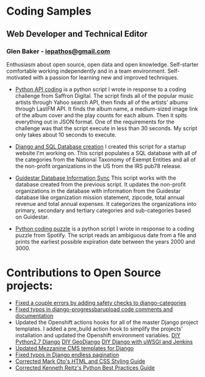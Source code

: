 # Coding Samples
## Web Developer and Technical Editor
### Glen Baker - iepathos@gmail.com
Enthusiasm about open source, open data and open knowledge.  Self-starter comfortable working independently and in a team environment.  Self-motivated with a passion for learning new and improved techniques.

+ [Python API coding](https://github.com/iepathos/codingsamples/blob/master/mashup.py) is a python script I wrote in response to a coding challenge from Saffron Digital.  The script finds all of the popular music artists through Yahoo search API, then finds all of the artists' albums through LastFM API.  It finds the album name, a medium-sized image link of the album cover and the play counts for each album.  Then it spits everything out in JSON format.  One of the requirements for the challenge was that the script execute in less than 30 seconds.  My script only takes about 10 seconds to execute.

+ [Django and SQL Database creation](https://github.com/iepathos/codingsamples/blob/master/populate.py) I created this script for a startup website I'm working on.  This script populates a SQL database with all of the categories from the National Taxonomy of Exempt Entities and all of the non-profit organizations in the US from the IRS pub78 release.

+ [Guidestar Database Information Sync](https://github.com/iepathos/codingsamples/blob/master/guidestar.py) This script works with the database created from the previous script.  It updates the non-profit organizations in the database with information from the Guidestar database like organization mission statement, zipcode, total annual revenue and total annual expenses.  It categorizes the organizations into primary, secondary and tertiary categories and sub-categories based on Guidestar.

+ [Python coding puzzle](https://github.com/iepathos/codingsamples/blob/master/bestbefore.py) is a python script I wrote in response to a coding puzzle from Spotify.  The script reads an ambiguous date from a file and prints the earliest possible expiration date between the years 2000 and 3000.

# Contributions to Open Source projects:
+ [Fixed a couple errors by adding safety checks to django-categories](https://github.com/callowayproject/django-categories)
+ [Fixed typos in django-progressbarupload code comments and documentation](https://github.com/ouhouhsami/django-progressbarupload)
+ Updated the Openshift actions hooks for all of the master Django project templates.  I added a pre_build action hook to simplify the projects' installation and updated the Openshift environment variables. [DIY Python2.7 Django](https://github.com/ehazlett/openshift-diy-py27-django) [DIY GeoDjango](https://github.com/bixority/openshift-diy-geodjango) [DIY Django with uWSGI and Jenkins](https://github.com/ksurya/openshift-diy-py27-django-jenkins)
+ [Updated Mezzanine CMS templates for Django](https://github.com/renyi/mezzanine-themes)
+ [Fixed typos in Django endless pagination](https://github.com/frankban/django-endless-pagination)
+ [Corrected Mark Oto's HTML and CSS Styling Guide](https://github.com/mdo/code-guide)
+ [Corrected Kenneth Reitz's Python Best Practices Guide](https://github.com/kennethreitz/python-guide )
